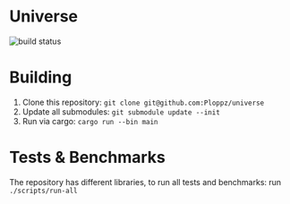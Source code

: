 # Universe #
![build status](https://travis-ci.com/Ploppz/universe.svg?branch=master "build status")

# Building #
1. Clone this repository: `git clone git@github.com:Ploppz/universe`
2. Update all submodules: `git submodule update --init`
3. Run via cargo: `cargo run --bin main`

# Tests & Benchmarks #
The repository has different libraries, to run all tests and benchmarks: run `./scripts/run-all`

